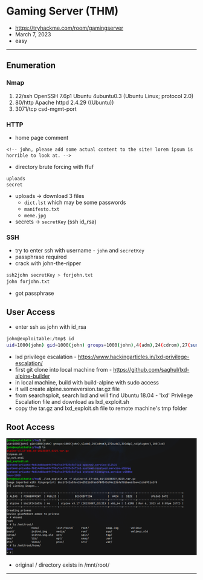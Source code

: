 # Gaming Server (THM)

- https://tryhackme.com/room/gamingserver
- March 7, 2023
- easy

---

## Enumeration

### Nmap

1. 22/ssh OpenSSH 7.6p1 Ubuntu 4ubuntu0.3 (Ubuntu Linux; protocol 2.0)
2. 80/http Apache httpd 2.4.29 ((Ubuntu))
3. 3071/tcp csd-mgmt-port

### HTTP

- home page comment

```
<!-- john, please add some actual content to the site! lorem ipsum is horrible to look at. -->
```

- directory brute forcing with ffuf

```
uploads
secret
```

- uploads -> download 3 files
  - `dict.lst` which may be some passwords
  - `manifesto.txt`
  - `meme.jpg`
- secrets -> `secretKey` (ssh id_rsa)

### SSH

- try to enter ssh with username - `john` and `secretKey`
- passphrase required
- crack with john-the-ripper

```sh
ssh2john secretKey > forjohn.txt
john forjohn.txt
```

- got passphrase

## User Access

- enter ssh as john with id_rsa

```sh
john@exploitable:/tmp$ id
uid=1000(john) gid=1000(john) groups=1000(john),4(adm),24(cdrom),27(sudo),30(dip),46(plugdev),108(lxd)
```

- lxd privilege escalation - https://www.hackingarticles.in/lxd-privilege-escalation/
- first git clone into local machine from - https://github.com/saghul/lxd-alpine-builder
- in local machine, build with build-alpine with sudo access
- it will create alpine.someversion.tar.gz file
- from searchsploit, search lxd and will find Ubuntu 18.04 - 'lxd' Privilege Escalation file and download as lxd_exploit.sh
- copy the tar.gz and lxd_exploit.sh file to remote machine's tmp folder

## Root Access

![](images/2023-03-07-02-36-50.png)

- original / directory exists in /mnt/root/

---
